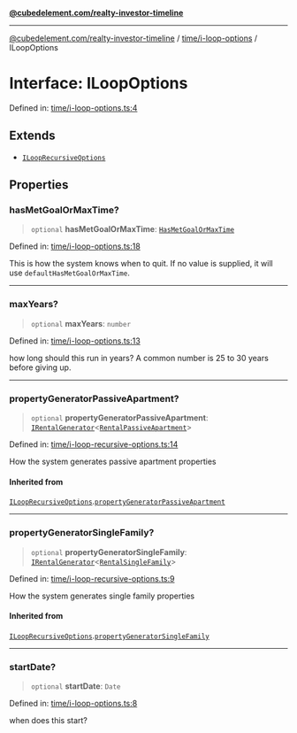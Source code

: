 [**@cubedelement.com/realty-investor-timeline**](../../../index.md)

---

[@cubedelement.com/realty-investor-timeline](../../../modules.md) / [time/i-loop-options](../index.md) / ILoopOptions

# Interface: ILoopOptions

Defined in: [time/i-loop-options.ts:4](https://github.com/kvernon/realty-investor-timeline/blob/d14161e46dc540b751017ae4b2cfca53cbab658c/src/time/i-loop-options.ts#L4)

## Extends

- [`ILoopRecursiveOptions`](../../i-loop-recursive-options/interfaces/ILoopRecursiveOptions.md)

## Properties

### hasMetGoalOrMaxTime?

> `optional` **hasMetGoalOrMaxTime**: [`HasMetGoalOrMaxTime`](../../has-met-goal-or-max-time/type-aliases/HasMetGoalOrMaxTime.md)

Defined in: [time/i-loop-options.ts:18](https://github.com/kvernon/realty-investor-timeline/blob/d14161e46dc540b751017ae4b2cfca53cbab658c/src/time/i-loop-options.ts#L18)

This is how the system knows when to quit. If no value is supplied, it will use `defaultHasMetGoalOrMaxTime`.

---

### maxYears?

> `optional` **maxYears**: `number`

Defined in: [time/i-loop-options.ts:13](https://github.com/kvernon/realty-investor-timeline/blob/d14161e46dc540b751017ae4b2cfca53cbab658c/src/time/i-loop-options.ts#L13)

how long should this run in years? A common number is 25 to 30 years before giving up.

---

### propertyGeneratorPassiveApartment?

> `optional` **propertyGeneratorPassiveApartment**: [`IRentalGenerator`](../../../generators/rental-generator/interfaces/IRentalGenerator.md)\<[`RentalPassiveApartment`](../../../properties/rental-passive-apartment/classes/RentalPassiveApartment.md)\>

Defined in: [time/i-loop-recursive-options.ts:14](https://github.com/kvernon/realty-investor-timeline/blob/d14161e46dc540b751017ae4b2cfca53cbab658c/src/time/i-loop-recursive-options.ts#L14)

How the system generates passive apartment properties

#### Inherited from

[`ILoopRecursiveOptions`](../../i-loop-recursive-options/interfaces/ILoopRecursiveOptions.md).[`propertyGeneratorPassiveApartment`](../../i-loop-recursive-options/interfaces/ILoopRecursiveOptions.md#propertygeneratorpassiveapartment)

---

### propertyGeneratorSingleFamily?

> `optional` **propertyGeneratorSingleFamily**: [`IRentalGenerator`](../../../generators/rental-generator/interfaces/IRentalGenerator.md)\<[`RentalSingleFamily`](../../../properties/rental-single-family/classes/RentalSingleFamily.md)\>

Defined in: [time/i-loop-recursive-options.ts:9](https://github.com/kvernon/realty-investor-timeline/blob/d14161e46dc540b751017ae4b2cfca53cbab658c/src/time/i-loop-recursive-options.ts#L9)

How the system generates single family properties

#### Inherited from

[`ILoopRecursiveOptions`](../../i-loop-recursive-options/interfaces/ILoopRecursiveOptions.md).[`propertyGeneratorSingleFamily`](../../i-loop-recursive-options/interfaces/ILoopRecursiveOptions.md#propertygeneratorsinglefamily)

---

### startDate?

> `optional` **startDate**: `Date`

Defined in: [time/i-loop-options.ts:8](https://github.com/kvernon/realty-investor-timeline/blob/d14161e46dc540b751017ae4b2cfca53cbab658c/src/time/i-loop-options.ts#L8)

when does this start?
